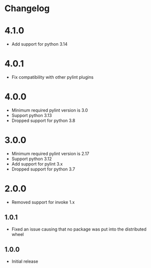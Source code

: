 # Changelog

# 4.1.0
* Add support for python 3.14

# 4.0.1
* Fix compatibility with other pylint plugins

# 4.0.0
* Minimum required pylint version is 3.0
* Support python 3.13
* Dropped support for python 3.8

# 3.0.0
* Minimum required pylint version is 2.17
* Support python 3.12
* Add support for pylint 3.x
* Dropped support for python 3.7

# 2.0.0
* Removed support for invoke 1.x

## 1.0.1
* Fixed an issue causing that no package was put into the distributed wheel

## 1.0.0
* Initial release
